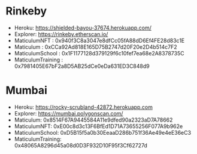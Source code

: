 # Rinkeby
- Heroku: 			  https://shielded-bayou-37674.herokuapp.com/
- Explorer: 		  https://rinkeby.etherscan.io/
- MaticulumNFT :      0x940f3C8a3047e8dfCc05fA88dD6Ef4FE28d83c1E
- Maticulum :         0xCCa92Ad818E165D75B2747d20F20e2D4b514c7F2
- MaticulumSchool :   0x1F1177128d379129f6c10fef7ea68e2A8378735C
- MaticulumTraining : 0x7981405E67bF2a8D5AB25dCe0eDa631ED3C848d9

# Mumbai
- Heroku: https://rocky-scrubland-42872.herokuapp.com
- Explorer: https://mumbai.polygonscan.com/
- Maticulum: 0x8514F67A9445584A11e9dfed90a2323aD7A78662
- MaticulumNFT: 0xE00c8d3c13F6BfEd1D71A73655256F077A9b962e
- MaticulumSchool: 0xD5B15f5a0b30EeaaD286b751f36Ae49e4eE36eC3
- MaticulumTraining: 0x48065A8296d45a08d0D3F932D10F95f3Cf62727d
